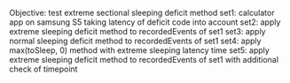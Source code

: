Objective: test extreme sectional sleeping deficit method
set1: calculator app on samsung S5 taking latency of deficit code into account
set2: apply extreme sleeping deficit method to recordedEvents of set1
set3: apply normal sleeping deficit method to recordedEvents of set1
set4: apply max(toSleep, 0) method with extreme sleeping latency time
set5: apply extreme sleeping deficit method to recordedEvents of set1 with additional check of timepoint